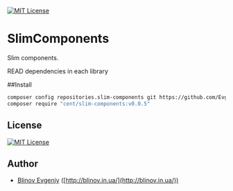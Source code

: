 [![MIT License][license-image]][license-url]

# SlimComponents
Slim components.

READ dependencies in each library

##Install

```sh
composer config repositories.slim-components git https://github.com/EvgeniyBlinov/slim-components
composer require "cent/slim-components:v0.0.5"
```

## License

[![MIT License][license-image]][license-url]

## Author

- [Blinov Evgeniy](mailto:evgeniy_blinov@mail.ru) ([http://blinov.in.ua/](http://blinov.in.ua/))

[license-image]: http://img.shields.io/badge/license-MIT-blue.svg?style=flat
[license-url]: LICENSE
